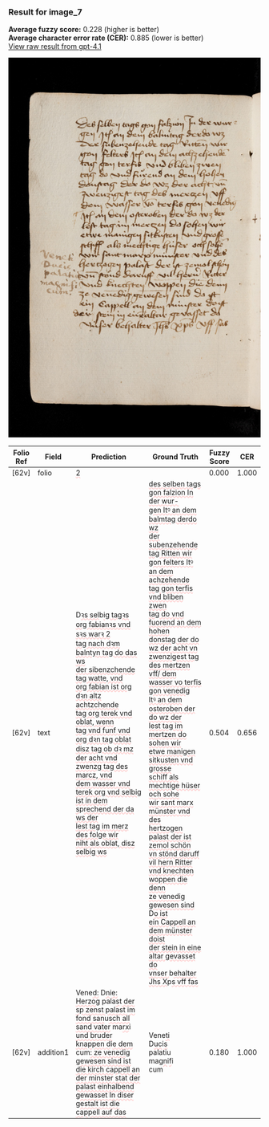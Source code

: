 ### Result for image_7
**Average fuzzy score:** 0.228 (higher is better)<br>**Average character error rate (CER):** 0.885 (lower is better)<br>[View raw result from gpt-4.1](https://github.com/RISE-UNIBAS/humanities_data_benchmark/blob/main/results/2025-10-28/T0273/request_T0273_image_7.json)

<img src="https://github.com/RISE-UNIBAS/humanities_data_benchmark/blob/main/benchmarks/medieval_manuscripts/images/image_7.jpg?raw=true" alt="image_7" width="800px">

<style>
.diff { text-decoration: underline; text-decoration-color: #ffcccc; text-decoration-style: wavy; }
</style>

| Folio Ref | Field | Prediction | Ground Truth | Fuzzy Score | CER |
|-----------|-------|------------|--------------|-------------|-----|
| [62v] | folio | <span class="diff">2</span> |  | 0.000 | 1.000 |
| [62v] | text | D<span class="diff">ꝛs sel</span>b<span class="diff">ig tagꝛs org fabianꝛs vnd sꝛs warꝛ 2<br> tag nach dꝛm balntyn tag do das ws<br> der sibenzchende tag watte, vnd<br> org fabian ist org dꝛn altz achtzchende<br> tag org terek vnd oblat, wenn<br> tag vnd funf vnd org dꝛn tag oblat<br> disz tag ob dꝛ mz der acht vnd<br> zwenzg tag des marcz, vnd<br> dem wasser vnd terek org vnd selbig<br> ist in dem s</span>p<span class="diff">rechend der da ws der<br> lest tag im merz des folge wir<br> niht als oblat, disz selbig ws</span> | <span class="diff">des selben tags gon falzion In der wur-<br> gen Itꝰ an dem balmtag derdo wz<br> der subenzehende tag Ritten wir<br> gon felters Itꝰ an dem achzehende<br> tag gon terfis vnd bliben zwen<br> tag do vnd fuorend an dem hohen<br> donstag der do wz der acht vn<br> zwenzigest tag des mertzen vff/ dem wasser vo terfis gon venedig<br> Itꝰ an dem osteroben der do wz der<br> lest tag im mertzen do sohen wir<br> etwe manigen sitkusten vnd grosse<br> schiff als mechtige hüser och sohe<br> wir sant marx münster vnd des<br> hertzogen palast der ist zemol schön<br> vn stönd daruff vil hern Ritter<br> vnd knechten woppen die denn<br> ze venedig gewesen sind </span>D<span class="diff">o ist<br> ein Cappell an dem münster doist<br> der stein in eine altar gevasset do<br> vnser </span>b<span class="diff">ehalter Jhs X</span>p<span class="diff">s vff fas</span> | 0.504 | 0.656 |
| [62v] | addition1 | Vene<span class="diff">d:</span> D<span class="diff">n</span>i<span class="diff">e: Herzog</span> pala<span class="diff">s</span>t<span class="diff"> der sp zenst palast </span>i<span class="diff">m fond san</span>u<span class="diff">sch all sand vater</span> ma<span class="diff">rx</span>i<span class="diff"> und bruder knappen d</span>i<span class="diff">e dem</span> cum<span class="diff">: ze venedig gewesen sind ist die kirch cappell an der minster stat der palast einhalbend gewasset In diser gestalt ist die cappell auf das</span> | Vene<span class="diff">ti<br></span> D<span class="diff">uc</span>i<span class="diff">s<br></span> palatiu<span class="diff"><br></span> ma<span class="diff">gn</span>i<span class="diff">f</span>i<span class="diff"><br></span> cum | 0.180 | 1.000 |
